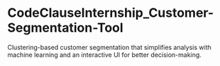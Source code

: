 # CodeClauseInternship_Customer-Segmentation-Tool
Clustering-based customer segmentation that simplifies analysis with machine learning and an interactive UI for better decision-making.
